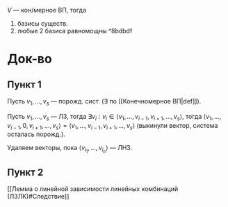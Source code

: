 $V$ — кон/мерное ВП, тогда
1. базисы существ.
2. любые 2 базиса равномощны ^8bdbdf
# Док-во
## Пункт 1

Пусть $v_{1},\dots, v_{s}$ — порожд. сист. ($\exists$ по [[Конечномерное ВП|def]]).

Пусть $v_{1},\dots,v_{s}$ — ЛЗ, тогда $\exists v_{i}:v_{i}\in \langle v_{1},\dots,v_{i-1},v_{i+1},\dots,v_{s} \rangle$, тогда $\langle v_{1}, \dots, v_{i-1}, 0, v_{i+1},\dots ,v_{s} \rangle=\langle v_{1}, \dots, v_{i-1}, v_{i+1},\dots ,v_{s} \rangle$ (выкинули вектор, система осталась порожд.).

Удаляем векторы, пока $\langle v_{i_{1}},\dots ,v_{i_{n}} \rangle$ — ЛНЗ.
## Пункт 2

[[Лемма о линейной зависимости линейных комбинаций (ЛЗЛК)#Следствие]]
